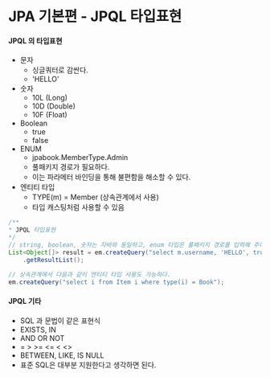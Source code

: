 # JPA 기본편 - JPQL 타입표현

#### JPQL 의 타입표현
- 문자
    - 싱글쿼터로 감싼다.
    - 'HELLO'
- 숫자  
    - 10L (Long)
    - 10D (Double)
    - 10F (Float)
- Boolean
    - true
    - false
- ENUM
    - jpabook.MemberType.Admin
    - 풀패키지 경로가 필요하다.
    - 이는 파라메터 바인딩을 통해 불편함을 해소할 수 있다.
- 엔티티 타입
    - TYPE(m) = Member (상속관계에서 사용)
    - 타입 캐스팅처럼 사용할 수 있음


```java
/**
* JPQL 타입표현
*/
// string, boolean, 숫자는 자바와 동일하고, enum 타입은 풀패키지 경로를 입력해 주어야한다.
List<Object[]> result = em.createQuery("select m.username, 'HELLO', true from Member m where m.type = jpql.MemberType.USER")
    .getResultList();

// 상속관계에서 다음과 같이 엔티티 타입 사용도 가능하다.
em.createQuery("select i from Item i where type(i) = Book");
```

#### JPQL 기타
- SQL 과 문법이 같은 표현식
- EXISTS, IN
- AND OR NOT
- = > >= <= < <>
- BETWEEN, LIKE, IS NULL
- 표준 SQL은 대부분 지원한다고 생각하면 된다.
